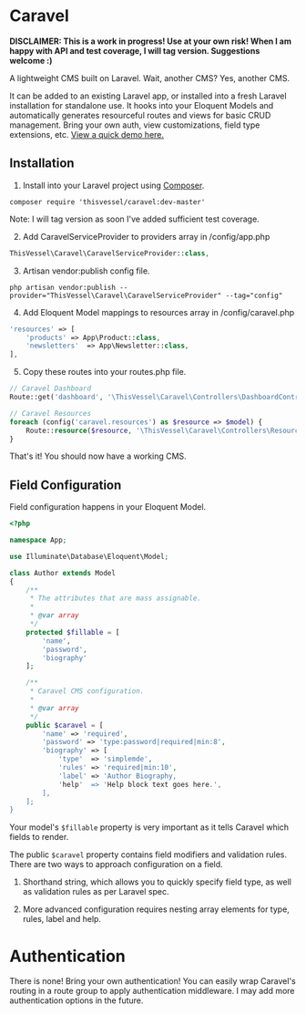 # Caravel

**DISCLAIMER: This is a work in progress! Use at your own risk! When I am happy with API and test coverage, I will tag version. Suggestions welcome :)**

A lightweight CMS built on Laravel.  Wait, another CMS?  Yes, another CMS.

It can be added to an existing Laravel app, or installed into a fresh Laravel installation for standalone use.  It hooks into your Eloquent Models and automatically generates resourceful routes and views for basic CRUD management.  Bring your own auth, view customizations, field type extensions, etc.  [View a quick demo here.](http://recordit.co/hxPb7nh3RD)

## Installation

1. Install into your Laravel project using [Composer](https://getcomposer.org).
```
composer require 'thisvessel/caravel:dev-master'
```
Note: I will tag version as soon I've added sufficient test coverage.

2. Add CaravelServiceProvider to providers array in /config/app.php
```php
ThisVessel\Caravel\CaravelServiceProvider::class,
```

3. Artisan vendor:publish config file.
```
php artisan vendor:publish --provider="ThisVessel\Caravel\CaravelServiceProvider" --tag="config"
```

4. Add Eloquent Model mappings to resources array in /config/caravel.php
```php
'resources' => [
    'products' => App\Product::class,
    'newsletters'  => App\Newsletter::class,
],
```

5. Copy these routes into your routes.php file.
```php
// Caravel Dashboard
Route::get('dashboard', '\ThisVessel\Caravel\Controllers\DashboardController@page');

// Caravel Resources
foreach (config('caravel.resources') as $resource => $model) {
    Route::resource($resource, '\ThisVessel\Caravel\Controllers\ResourceController');
}
```

That's it!  You should now have a working CMS.

## Field Configuration

Field configuration happens in your Eloquent Model.

```php
<?php

namespace App;

use Illuminate\Database\Eloquent\Model;

class Author extends Model
{
    /**
     * The attributes that are mass assignable.
     *
     * @var array
     */
    protected $fillable = [
        'name',
        'password',
        'biography'
    ];

    /**
     * Caravel CMS configuration.
     *
     * @var array
     */
    public $caravel = [
        'name' => 'required',
        'password' => 'type:password|required|min:8',
        'biography' => [
            'type'  => 'simplemde',
            'rules' => 'required|min:10',
            'label' => 'Author Biography,
            'help'  => 'Help block text goes here.',
        ],
    ];
}
```

Your model's `$fillable` property is very important as it tells Caravel which fields to render.

The public `$caravel` property contains field modifiers and validation rules.  There are two ways to approach configuration on a field.

1. Shorthand string, which allows you to quickly specify field type, as well as validation rules as per Laravel spec.

2. More advanced configuration requires nesting array elements for type, rules, label and help.

# Authentication

There is none!  Bring your own authentication!  You can easily wrap Caravel's routing in a route group to apply authentication middleware.  I may add more authentication options in the future.
